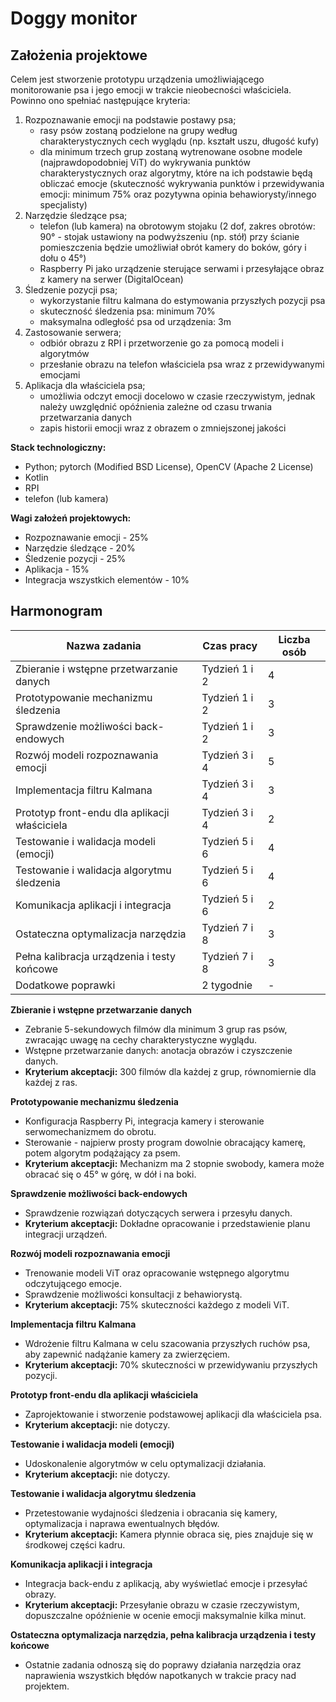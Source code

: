 # Doggy monitor

## Założenia projektowe
Celem jest stworzenie prototypu urządzenia umożliwiającego monitorowanie psa i jego emocji w trakcie nieobecności właściciela. Powinno ono spełniać następujące kryteria:
1. Rozpoznawanie emocji na podstawie postawy psa;
    - rasy psów zostaną podzielone na grupy według charakterystycznych cech wyglądu (np. kształt uszu, długość kufy)
    - dla minimum trzech grup zostaną wytrenowane osobne modele (najprawdopodobniej ViT) do wykrywania punktów charakterystycznych oraz algorytmy, które na ich podstawie będą obliczać emocje (skuteczność wykrywania punktów i przewidywania emocji: minimum 75% oraz pozytywna opinia behawiorysty/innego specjalisty)
2. Narzędzie śledzące psa;
    - telefon (lub kamera) na obrotowym stojaku (2 dof, zakres obrotów: 90° - stojak ustawiony na podwyższeniu (np. stół) przy ścianie pomieszczenia będzie umożliwiał obrót kamery do boków, góry i dołu o 45°)
    - Raspberry Pi jako urządzenie sterujące serwami i przesyłające obraz z kamery na serwer (DigitalOcean)
3. Śledzenie pozycji psa;
    - wykorzystanie filtru kalmana do estymowania przyszłych pozycji psa
    - skuteczność śledzenia psa: minimum 70%
    - maksymalna odległość psa od urządzenia: 3m
4. Zastosowanie serwera;
    - odbiór obrazu z RPI i przetworzenie go za pomocą modeli i algorytmów
    - przesłanie obrazu na telefon właściciela psa wraz z przewidywanymi emocjami
5. Aplikacja dla właściciela psa;
    - umożliwia odczyt emocji docelowo w czasie rzeczywistym, jednak należy uwzględnić opóźnienia zależne od czasu trwania przetwarzania danych
    - zapis historii emocji wraz z obrazem o zmniejszonej jakości 

<B>Stack technologiczny:</B>
- Python; pytorch (Modified BSD License), OpenCV (Apache 2 License)
- Kotlin
- RPI
- telefon (lub kamera)

<B>Wagi założeń projektowych:</B>
- Rozpoznawanie emocji - 25% 
- Narzędzie śledzące - 20%
- Śledzenie pozycji - 25%
- Aplikacja - 15%
- Integracja wszystkich elementów - 10%

## Harmonogram

| Nazwa zadania                                | Czas pracy          | Liczba osób |
|----------------------------------------------|---------------------|------------|
| Zbieranie i wstępne przetwarzanie danych      | Tydzień 1 i 2       | 4          |
| Prototypowanie mechanizmu śledzenia           | Tydzień 1 i 2       | 3          |
| Sprawdzenie możliwości back-endowych          | Tydzień 1 i 2       | 3          |
| Rozwój modeli rozpoznawania emocji            | Tydzień 3 i 4       | 5          |
| Implementacja filtru Kalmana                  | Tydzień 3 i 4       | 3          |
| Prototyp front-endu dla aplikacji właściciela | Tydzień 3 i 4       | 2          |
| Testowanie i walidacja modeli (emocji)        | Tydzień 5 i 6       | 4          |
| Testowanie i walidacja algorytmu śledzenia    | Tydzień 5 i 6       | 4          |
| Komunikacja aplikacji i integracja            | Tydzień 5 i 6       | 2          |
| Ostateczna optymalizacja narzędzia            | Tydzień 7 i 8       | 3          |
| Pełna kalibracja urządzenia i testy końcowe   | Tydzień 7 i 8       | 3          |
| Dodatkowe poprawki                           | 2 tygodnie          | -          |

<B>Zbieranie i wstępne przetwarzanie danych</B>
- Zebranie 5-sekundowych filmów dla minimum 3 grup ras psów, zwracając uwagę na cechy charakterystyczne wyglądu.
- Wstępne przetwarzanie danych: anotacja obrazów i czyszczenie danych.
- <B>Kryterium akceptacji:</B> 300 filmów dla każdej z grup, równomiernie dla każdej z ras.

<B>Prototypowanie mechanizmu śledzenia</B>
- Konfiguracja Raspberry Pi, integracja kamery i sterowanie serwomechanizmem do obrotu.
- Sterowanie - najpierw prosty program dowolnie obracający kamerę, potem algorytm podążający za psem.
- <B>Kryterium akceptacji:</B> Mechanizm ma 2 stopnie swobody, kamera może obracać się o 45° w górę, w dół i na boki.

<B>Sprawdzenie możliwości back-endowych</B>
- Sprawdzenie rozwiązań dotyczących serwera i przesyłu danych.
- <B>Kryterium akceptacji:</B> Dokładne opracowanie i przedstawienie planu integracji urządzeń.

<B>Rozwój modeli rozpoznawania emocji</B>
- Trenowanie modeli ViT oraz opracowanie wstępnego algorytmu odczytującego emocje.
- Sprawdzenie możliwości konsultacji z behawiorystą.
- <B>Kryterium akceptacji:</B> 75% skuteczności każdego z modeli ViT.

<B>Implementacja filtru Kalmana</B>
- Wdrożenie filtru Kalmana w celu szacowania przyszłych ruchów psa, aby zapewnić nadążanie kamery za zwierzęciem.
- <B>Kryterium akceptacji:</B> 70% skuteczności w przewidywaniu przyszłych pozycji.

<B>Prototyp front-endu dla aplikacji właściciela</B>
- Zaprojektowanie i stworzenie podstawowej aplikacji dla właściciela psa.
- <B>Kryterium akceptacji:</B> nie dotyczy.

<B>Testowanie i walidacja modeli (emocji)</B>
- Udoskonalenie algorytmów w celu optymalizacji działania.
- <B>Kryterium akceptacji:</B> nie dotyczy.

<B>Testowanie i walidacja algorytmu śledzenia</B>
- Przetestowanie wydajności śledzenia i obracania się kamery, optymalizacja i naprawa ewentualnych błędów.
- <B>Kryterium akceptacji:</B> Kamera płynnie obraca się, pies znajduje się w środkowej części kadru.

<B>Komunikacja aplikacji i integracja</B>
- Integracja back-endu z aplikacją, aby wyświetlać emocje i przesyłać obrazy.
- <B>Kryterium akceptacji:</B> Przesyłanie obrazu w czasie rzeczywistym, dopuszczalne opóźnienie w ocenie emocji maksymalnie kilka minut.

<B>Ostateczna optymalizacja narzędzia, pełna kalibracja urządzenia i testy końcowe</B>
- Ostatnie zadania odnoszą się do poprawy działania narzędzia oraz naprawienia wszystkich błędów napotkanych w trakcie pracy nad projektem.





